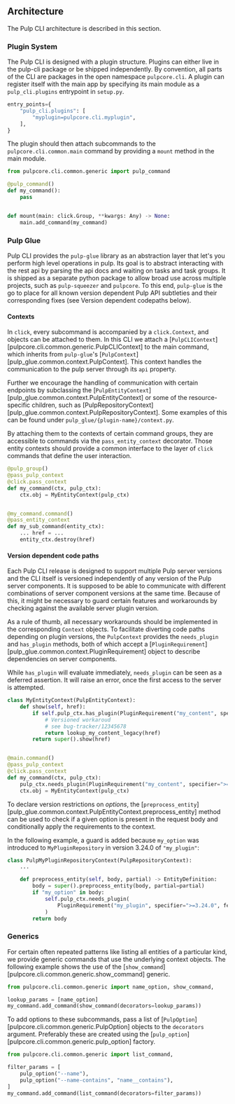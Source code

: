 ## Architecture

The Pulp CLI architecture is described in this section.

### Plugin System

The Pulp CLI is designed with a plugin structure. Plugins can either live in the pulp-cli package or be shipped independently.
By convention, all parts of the CLI are packages in the open namespace `pulpcore.cli`.
A plugin can register itself with the main app by specifying its main module as a `pulp_cli.plugins` entrypoint in `setup.py`.

```python
entry_points={
    "pulp_cli.plugins": [
        "myplugin=pulpcore.cli.myplugin",
    ],
}
```

The plugin should then attach subcommands to the `pulpcore.cli.common.main` command by providing a `mount` method in the main module.

```python
from pulpcore.cli.common.generic import pulp_command

@pulp_command()
def my_command():
    pass


def mount(main: click.Group, **kwargs: Any) -> None:
    main.add_command(my_command)
```

### Pulp Glue

Pulp CLI provides the `pulp-glue` library as an abstraction layer that let's you perform high level operations in pulp.
Its goal is to abstract interacting with the rest api by parsing the api docs and waiting on tasks and task groups.
It is shipped as a separate python package to allow broad use across multiple projects, such as `pulp-squeezer` and `pulpcore`.
To this end, `pulp-glue` is the go to place for all known version dependent Pulp API subtleties and their corresponding fixes (see Version dependent codepaths below).

#### Contexts

In `click`, every subcommand is accompanied by a `click.Context`, and objects can be attached to them.
In this CLI we attach a [`PulpCLIContext`][pulpcore.cli.common.generic.PulpCLIContext] to the main command, which inherits from `pulp-glue`'s [`PulpContext`][pulp_glue.common.context.PulpContext].
This context handles the communication to the pulp server through its `api` property.

Further we encourage the handling of communication with certain endpoints by subclassing the [`PulpEntityContext`][pulp_glue.common.context.PulpEntityContext] or some of the resource-specific children, such as [PulpRepositoryContext][pulp_glue.common.context.PulpRepositoryContext].
Some examples of this can be found under `pulp_glue/{plugin-name}/context.py`.

By attaching them to the contexts of certain command groups, they are accessible to commands via the `pass_entity_context` decorator.
Those entity contexts should provide a common interface to the layer of `click` commands that define the user interaction.

```python
@pulp_group()
@pass_pulp_context
@click.pass_context
def my_command(ctx, pulp_ctx):
    ctx.obj = MyEntityContext(pulp_ctx)


@my_command.command()
@pass_entity_context
def my_sub_command(entity_ctx):
    ... href = ...
    entity_ctx.destroy(href)
```

#### Version dependent code paths

Each Pulp CLI release is designed to support multiple Pulp server versions and the CLI itself is versioned independently of any version of the Pulp server components.
It is supposed to be able to communicate with different combinations of server component versions at the same time.
Because of this, it might be necessary to guard certain features and workarounds by checking against the available server plugin version.

As a rule of thumb, all necessary workarounds should be implemented in the corresponding `Context` objects.
To facilitate diverting code paths depending on plugin versions, the `PulpContext` provides the `needs_plugin` and `has_plugin` methods, both of which accept a [`PluginRequirement`][pulp_glue.common.context.PluginRequirement] object to describe dependencies on server components.

While `has_plugin` will evaluate immediately, `needs_plugin` can be seen as a deferred assertion.
It will raise an error, once the first access to the server is attempted.

```python
class MyEntityContext(PulpEntityContext):
    def show(self, href):
        if self.pulp_ctx.has_plugin(PluginRequirement("my_content", specifier=">=1.2.3", inverted=True)):
            # Versioned workaroud
            # see bug-tracker/12345678
            return lookup_my_content_legacy(href)
        return super().show(href)


@main.command()
@pass_pulp_context
@click.pass_context
def my_command(ctx, pulp_ctx):
    pulp_ctx.needs_plugin(PluginRequirement("my_content", specifier=">=1.0.0"))
    ctx.obj = MyEntityContext(pulp_ctx)
```

To declare version restrictions on *options*, the [`preprocess_entity`][pulp_glue.common.context.PulpEntityContext.preprocess_entity] method can be used to check if a given option is present in the request body and conditionally apply the requirements to the context.

In the following example, a guard is added because `my_option` was introduced to `MyPluginRepository` in version 3.24.0 of `"my_plugin"`:

```python
class PulpMyPluginRepositoryContext(PulpRepositoryContext):
    ...

    def preprocess_entity(self, body, partial) -> EntityDefinition:
        body = super().preprocess_entity(body, partial=partial)
        if "my_option" in body:
            self.pulp_ctx.needs_plugin(
                PluginRequirement("my_plugin", specifier=">=3.24.0", feature=_("my feature"))
            )
        return body
```

### Generics

For certain often repeated patterns like listing all entities of a particular kind,
we provide generic commands that use the underlying context objects.
The following example shows the use of the [`show_command`][pulpcore.cli.common.generic.show_command] generic.

```python
from pulpcore.cli.common.generic import name_option, show_command,

lookup_params = [name_option]
my_command.add_command(show_command(decorators=lookup_params))
```

To add options to these subcommands, pass a list of [`PulpOption`][pulpcore.cli.common.generic.PulpOption] objects to the `decorators` argument.
Preferably these are created using the [`pulp_option`][pulpcore.cli.common.generic.pulp_option] factory.

```python
from pulpcore.cli.common.generic import list_command,

filter_params = [
    pulp_option("--name"),
    pulp_option("--name-contains", "name__contains"),
]
my_command.add_command(list_command(decorators=filter_params))
```
